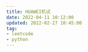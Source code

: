 ```yaml
---
title: HUAWEI机试
date: 2022-04-11 10:12:00
updated: 2022-02-27 10:45:00
tag:
- leetcode
- python
---
```




​				

